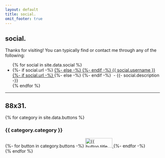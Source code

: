 ```yaml
---
layout: default
title: social.
omit_footer: true
---
```


## social.

Thanks for visiting! You can typically find or contact me through any of the following:

<ul class="social-grid">
  {% for social in site.data.social %}
    <li>
      <i class="icon {{ social.icon }}"></i>
      {%- if social.url -%}
        <a href="{{ social.url }}" title="{{ social.username }}">
      {%- else -%}
        <span>
      {%- endif -%}
      {{ social.username }}
      {%- if social.url -%}
        </a>
      {%- else -%}
        </span>
      {%- endif -%}
      <span>&nbsp;-&nbsp;{{- social.description -}}</span>
    </li>
  {% endfor %}
</ul>

---

## 88x31.

{% for category in site.data.buttons %}
  <h3>{{ category.category }}</h3>
  <div class="social-buttons">
    {%- for button in category.buttons -%}
      <a href="{{ button.url }}" title="{{ button.title }}">
        <img
          src="{{ button.image }}"
          alt="{{ button.title }}"
          width="88"
          height="31"
          decoding="async"
          fetchpriority="low"
          loading="lazy"
        >
      </a>
    {%- endfor -%}
  </div>
{% endfor %}
